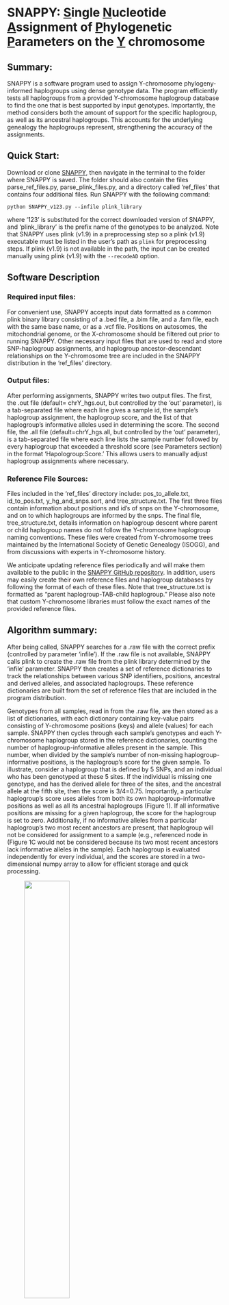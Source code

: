 # SNAPPY: <ins>S</ins>ingle <ins>N</ins>ucleotide <ins>A</ins>ssignment of <ins>P</ins>hylogenetic <ins>P</ins>arameters on the <ins>Y</ins> chromosome

## Summary:

SNAPPY is a software program used to assign Y-chromosome phylogeny-informed haplogroups using dense genotype data. The program efficiently tests all haplogroups from a provided Y-chromosome haplogroup database to find the one that is best supported by input genotypes. Importantly, the method considers both the amount of support for the specific haplogroup, as well as its ancestral haplogroups. This accounts for the underlying genealogy the haplogroups represent, strengthening the accuracy of the assignments.

## Quick Start:

Download or clone [SNAPPY](www.github.com/chrisgene/snappy), then navigate in the terminal to the folder where SNAPPY is saved. The folder should also contain the files parse_ref_files.py, parse_plink_files.py, and a directory called ‘ref_files’ that contains four additional files. Run SNAPPY with the following command:

`python SNAPPY_v123.py --infile plink_library`

where ‘123’ is substituted for the correct downloaded version of SNAPPY, and ‘plink_library’ is the prefix name of the genotypes to be analyzed. Note that SNAPPY uses plink (v1.9) in a preprocessing step so a plink (v1.9) executable must be listed in the user’s path as `plink` for preprocessing steps. If plink (v1.9) is not available in the path, the input can be created manually using plink (v1.9) with the `--recodeAD` option.

## Software Description

### Required input files: 

For convenient use, SNAPPY accepts input data formatted as a common plink binary library consisting of a .bed file, a .bim file, and a .fam file, each with the same base name, or as a .vcf file. Positions on autosomes, the mitochondrial genome, or the X-chromosome should be filtered out prior to running SNAPPY. Other necessary input files that are used to read and store SNP-haplogroup assignments, and haplogroup ancestor-descendant relationships on the Y-chromosome tree are included in the SNAPPY distribution in the ‘ref_files’ directory.

### Output files: 

After performing assignments, SNAPPY writes two output files. The first, the .out file (default= chrY_hgs.out, but controlled by the ‘out’ parameter), is a tab-separated file where each line gives a sample id, the sample’s haplogroup assignment, the haplogroup score, and the list of that haplogroup’s informative alleles used in determining the score. The second file, the .all file (default=chrY_hgs.all, but controlled by the ‘out’ parameter), is a tab-separated file where each line lists the sample number followed by every haplogroup that exceeded a threshold score (see Parameters section) in the format ‘Hapologroup:Score.’ This allows users to manually adjust haplogroup assignments where necessary.

### Reference File Sources: 

Files included in the ‘ref_files’ directory include: pos_to_allele.txt, id_to_pos.txt, y_hg_and_snps.sort, and tree_structure.txt. The first three files contain information about positions and id’s of snps on the Y-chromosome, and on to which haplogroups are informed by the snps. The final file, tree_structure.txt, details information on haplogroup descent where parent or child haplogroup names do not follow the Y-chromosome haplogroup naming conventions. These files were created from Y-chromosome trees maintained by the International Society of Genetic Genealogy (ISOGG), and from discussions with experts in Y-chromosome history. 

We anticipate updating reference files periodically and will make them available to the public in the [SNAPPY GitHub repository](https://www.github.com/chrisgene/snappy). In addition, users may easily create their own reference files and haplogroup databases by following the format of each of these files. Note that tree_structure.txt is formatted as “parent haplogroup-TAB-child haplogroup.” Please also note that custom Y-chromosome libraries must follow the exact names of the provided reference files.

## Algorithm summary:  

After being called, SNAPPY searches for a .raw file with the correct prefix (controlled by parameter ‘infile’). If the .raw file is not available, SNAPPY calls plink to create the .raw file from the plink library determined by the ‘infile’ parameter. SNAPPY then creates a set of reference dictionaries to track the relationships between various SNP identifiers, positions, ancestral and derived alleles, and associated haplogroups. These reference dictionaries are built from the set of reference files that are included in the program distribution.

Genotypes from all samples, read in from the .raw file, are then stored as a list of dictionaries, with each dictionary containing key-value pairs consisting of Y-chromosome positions (keys) and allele (values) for each sample. SNAPPY then cycles through each sample’s genotypes and each Y-chromosome haplogroup stored in the reference dictionaries, counting the number of haplogroup-informative alleles present in the sample. This number, when divided by the sample’s number of non-missing haplogroup-informative positions, is the haplogroup’s score for the given sample. To illustrate, consider a haplogroup that is defined by 5 SNPs, and an individual who has been genotyped at these 5 sites. If the individual is missing one genotype, and has the derived allele for three of the sites, and the ancestral allele at the fifth site, then the score is 3/4=0.75. Importantly, a particular haplogroup’s score uses alleles from both its own haplogroup-informative positions as well as all its ancestral haplogroups (Figure 1). If all informative positions are missing for a given haplogroup, the score for the haplogroup is set to zero. Additionally, if no informative alleles from a particular haplogroup’s two most recent ancestors are present, that haplogroup will not be considered for assignment to a sample (e.g., referenced node in (Figure 1C would not be considered because its two most recent ancestors lack informative alleles in the sample). Each haplogroup is evaluated independently for every individual, and the scores are stored in a two-dimensional numpy array to allow for efficient storage and quick processing.
 
 <figure>
  <img src="/supporting_images/snappy_readme_Fig1.png" width=50% height=50% align="center">
  <figcaption align="right"><b>Figure 1</b> - Possible ancestral haplogroup patterns used to inform if the indicated haplogroup (arrow) is supported by genotype data. Blue circles indicate the presence of haplogroup-informative alleles for a haplogroup, while gray represents haplogroups for which no informative alleles are present.
  </figcaption>
  </figure>

SNAPPY then makes haplogroup assignments to the deepest node with sufficient support by first considering all haplogroup nodes that have a score greater than a user-defined threshold (default=0.6, controlled by parameter ‘min_hap_score’) and no descendant haplogroups with scores greater than the threshold. SNAPPY makes the haplogroup assignment based on the haplogroup with the highest score, or may make the assignment to the deepest haplogroup with a score higher than a user-defined threshold (default=0.8, controlled by parameter ‘min_deep_score’), depending on the value of the min_hap_score and min_deep_score parameters. The values of both of these parameters can be adjusted at the command line at runtime if the user wishes to prioritize deeper haplogroup assignments vs. higher-scoring assignments. 

## Dependencies: 

SNAPPY is implemented in python2 (SNAPPY_v0.2.1) and in python3 (SNAPPY_v0.2.2) and makes use of the python modules ‘numpy’, ‘sys’, ‘os’, ‘os.path’, ‘re’, and ‘subprocess’. In addition, a plink (v1.9) executable must be listed in the user’s path as ‘plink’ for preprocessing steps.

## Parameters:

The following table outlines user-controllable parameters that can be adjusted at run time:

Parameter Name |	Default Value	| Description
---------------|----------------|------------
infile |	N/A, required |	Prefix to plink library or .raw file to be used as input
out	| ‘chrY_hgs’	| Prefix to .out and .all files generated by SNAPPY
min_hap_score |	0.6 |	Minimum match score for a haplogroup to be considered for assignment
min_deep_score |	0.8 |	Minimum score to switch from highest scoring haplogroup to the deepest haplogroup for assignment
ref_files_dir |	‘ref_data’	| Directory where SNAPPY’s reference files are saved
id2pos |	‘id_to_pos.txt’ |	File listing SNP ids and corresponding positions
pos2allele |	‘pos_to_allele.txt’ |	File listing SNP positions and corresponding alleles
hg2snp |	‘y_hg_and_snps.sort’	| File listing markers and haplogroups
tree_strct |	‘tree_structure.txt’	| file listing haplogroup parent-child relationships for haplogroups that do not conform to naming conventions
ancestral_hg_depth	| 2 | number of ancestral haplogroups to check when considering whether a haplogroup receives a score
truncate_haps |	N/A |	file with list of haplogroups past which SNAPPY will not make assignments

All adjustable parameters can be accessed at runtime by calling SNAPPY followed by `--help`. To adjust a parameter, append a double hyphen (--) followed immediately by the parameter name, a space, and the desired value for that parameter. 

Example:
`python SNAPPY_v123.py --infile plink_prefix --min_hap_score 0.7`

## Notes and Considerations:

- All reference files included in the current distribution of SNAPPY use positions from human genome version GRCh37. Genotype positions from other versions of the human genome may result in inaccurate results.
- Prior to running SNAPPY, it may be necessary to check for strand concordance with the Y-chromosome of GRCh37, and to flip and/or remove ambiguous sites and those whose variants correspond to genotyping from the non-reference strand.
- A key aspect of the SNAPPY’s success is the robust nature of the Y-chromosome tree and the inclusion of informative variants on the Multi-Ethnic Genotyping Array (MEGA). SNAPPY’s current implementation was designed and tested using genotyping data from the MEGA, which includes over 11,000 variants on the Y-chromosome. SNAPPY should readily apply to other arrays, but care should be taken to ensure that arrays have a sufficient number of loci that are included in the reference library.
- Genotyping by sequencing (GBS) is increasingly popular, and data generated through GBS is compatible with SNAPPY, provided that all sites passing quality filters are included in the output genotypes during variant calling (this can be accomplished, for example, using the --emit-all argument in GATK’s variant calling pipeline). Otherwise, haplogroup-informative sites where the reference sequence used in variant calling has a derived allele may not be included in the genotype file. 

## Future Improvements

The SNAPPY team welcomes suggestions for improvements from the user community. SNAPPY developers plan to implement additional functionality into SNAPPY as the need for such functionality arises. To date, potential improvements include:

- Different scoring systems (ex: jaccard similarity coefficient, Kulczynski measure) to enable a more robust scoring system around haplogroup calling. 
- Development of an supporting scripts to downloading and integrate up-to-date data from ISOGG.

## Citation

If you use SNAPPY, please cite our [preprint on bioRXiv](https://www.biorxiv.org/content/10.1101/454736v2).

## Terms of Use:

SNAPPY is published under a GPL-3.0 License. More information about the license is available [here](https://opensource.org/licenses/GPL-3.0).
